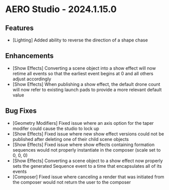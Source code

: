 # AERO Studio - 2024.1.15.0

## Features

- [Lighting] Added ability to reverse the direction of a shape chase

## Enhancements

- [Show Effects] Converting a scene object into a show effect will now retime all events so that the earliest event begins at 0 and all others adjust accordingly
- [Show Effects] When publishing a show effect, the default drone count will now refer to existing launch pads to provide a more relevant default value

## Bug Fixes

- [Geometry Modifiers] Fixed issue where an axis option for the taper modifer could cause the studio to lock up
- [Show Effects] Fixed issue where new show effect versions could not be published after deleting one of their child scene objects
- [Show Effects] Fixed issue where show effects containing formation sequences would not properly instantiate in the composer (scale set to 0, 0, 0)
- [Show Effects] Converting a scene object to a show effect now properly sets the generated Sequence event to a time that encapsulates all of its events
- [Composer] Fixed issue where canceling a render that was initiated from the composer would not return the user to the composer